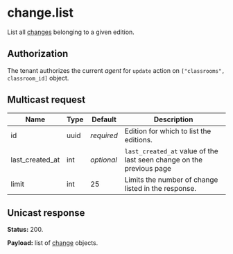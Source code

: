 # change.list

List all [changes](../edition.md#edition) belonging to a given edition.

## Authorization

The tenant authorizes the current _agent_ for `update` action on `["classrooms", classroom_id]` object.

## Multicast request

Name            | Type       | Default    | Description
--------------- | ---------- | ---------- | ------------------------------------------------------------
id              | uuid       | _required_ | Edition for which to list the editions.
last_created_at | int        | _optional_ | `last_created_at` value of the last seen change on the previous page
limit           | int        |        25  | Limits the number of change listed in the response.


## Unicast response

**Status:** 200.

**Payload:** list of [change](../change.md#change) objects.
